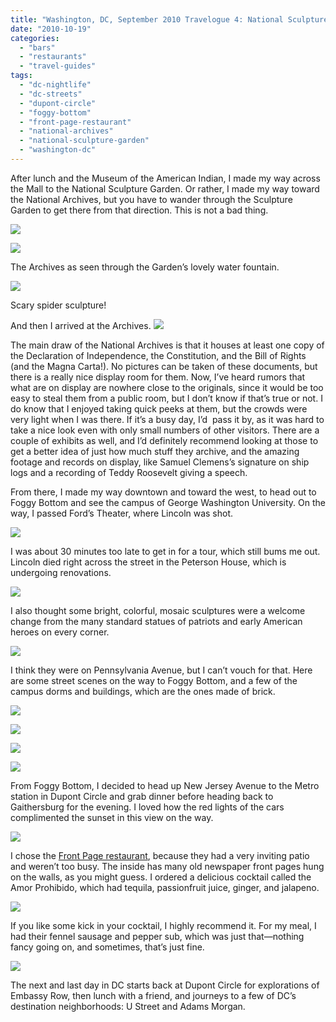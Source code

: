 ```yaml
---
title: "Washington, DC, September 2010 Travelogue 4: National Sculpture Garden, National Archives, and Foggy Bottom"
date: "2010-10-19"
categories:
  - "bars"
  - "restaurants"
  - "travel-guides"
tags:
  - "dc-nightlife"
  - "dc-streets"
  - "dupont-circle"
  - "foggy-bottom"
  - "front-page-restaurant"
  - "national-archives"
  - "national-sculpture-garden"
  - "washington-dc"
---
```


After lunch and the Museum of the American Indian, I made my way across the Mall to the National Sculpture Garden. Or rather, I made my way toward the National Archives, but you have to wander through the Sculpture Garden to get there from that direction. This is not a bad thing.

![](https://thegourmez-wpmedia.s3.amazonaws.com/2024/07/wdc214.jpg)

![](https://thegourmez-wpmedia.s3.amazonaws.com/2024/07/wdc215.jpg)

The Archives as seen through the Garden’s lovely water fountain.

![](https://thegourmez-wpmedia.s3.amazonaws.com/2024/07/wdc217.jpg)

Scary spider sculpture!

And then I arrived at the Archives. ![](https://thegourmez-wpmedia.s3.amazonaws.com/2024/07/wdc220.jpg)

The main draw of the National Archives is that it houses at least one copy of the Declaration of Independence, the Constitution, and the Bill of Rights (and the Magna Carta!). No pictures can be taken of these documents, but there is a really nice display room for them. Now, I’ve heard rumors that what are on display are nowhere close to the originals, since it would be too easy to steal them from a public room, but I don’t know if that’s true or not. I do know that I enjoyed taking quick peeks at them, but the crowds were very light when I was there. If it’s a busy day, I’d  pass it by, as it was hard to take a nice look even with only small numbers of other visitors. There are a couple of exhibits as well, and I’d definitely recommend looking at those to get a better idea of just how much stuff they archive, and the amazing footage and records on display, like Samuel Clemens’s signature on ship logs and a recording of Teddy Roosevelt giving a speech.

From there, I made my way downtown and toward the west, to head out to Foggy Bottom and see the campus of George Washington University. On the way, I passed Ford’s Theater, where Lincoln was shot.

![](https://thegourmez-wpmedia.s3.amazonaws.com/2024/07/wdc223.jpg)

I was about 30 minutes too late to get in for a tour, which still bums me out. Lincoln died right across the street in the Peterson House, which is undergoing renovations.

![](https://thegourmez-wpmedia.s3.amazonaws.com/2024/07/wdc226.jpg)

I also thought some bright, colorful, mosaic sculptures were a welcome change from the many standard statues of patriots and early American heroes on every corner.

![](https://thegourmez-wpmedia.s3.amazonaws.com/2024/07/wdc228.jpg)

I think they were on Pennsylvania Avenue, but I can’t vouch for that. Here are some street scenes on the way to Foggy Bottom, and a few of the  campus dorms and buildings, which are the ones made of brick.

![](https://thegourmez-wpmedia.s3.amazonaws.com/2024/07/wdc230.jpg)

![](https://thegourmez-wpmedia.s3.amazonaws.com/2024/07/wdc237.jpg)

![](https://thegourmez-wpmedia.s3.amazonaws.com/2024/07/wdc242.jpg)

![](https://thegourmez-wpmedia.s3.amazonaws.com/2024/07/wdc244.jpg)

From Foggy Bottom, I decided to head up New Jersey Avenue to the Metro station in Dupont Circle and grab dinner before heading back to Gaithersburg for the evening. I loved how the red lights of the cars complimented the sunset in this view on the way.

![](https://thegourmez-wpmedia.s3.amazonaws.com/2024/07/wdc245.jpg)

I chose the [Front Page restaurant](http://www.frontpagerestaurant.com/), because they had a very inviting patio and weren’t too busy. The inside has many old newspaper front pages hung on the walls, as you might guess. I ordered a delicious cocktail called the Amor Prohibido, which had tequila, passionfruit juice, ginger, and jalapeno.

![](https://thegourmez-wpmedia.s3.amazonaws.com/2024/07/wdc249.jpg)

If you like some kick in your cocktail, I highly recommend it. For my meal, I had their fennel sausage and pepper sub, which was just that—nothing fancy going on, and sometimes, that’s just fine.

![](https://thegourmez-wpmedia.s3.amazonaws.com/2024/07/wdc250.jpg)

The next and last day in DC starts back at Dupont Circle for explorations of Embassy Row, then lunch with a friend, and journeys to a few of DC’s destination neighborhoods: U Street and Adams Morgan.


